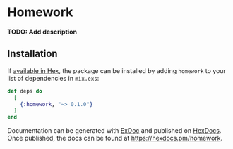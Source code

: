 # Homework

**TODO: Add description**

## Installation

If [available in Hex](https://hex.pm/docs/publish), the package can be installed
by adding `homework` to your list of dependencies in `mix.exs`:

```elixir
def deps do
  [
    {:homework, "~> 0.1.0"}
  ]
end
```

Documentation can be generated with [ExDoc](https://github.com/elixir-lang/ex_doc)
and published on [HexDocs](https://hexdocs.pm). Once published, the docs can
be found at <https://hexdocs.pm/homework>.

